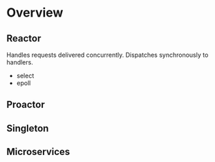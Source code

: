 # Overview

## Reactor
Handles requests delivered concurrently. Dispatches synchronously to handlers.  

- select
- epoll

## Proactor

## Singleton

## Microservices